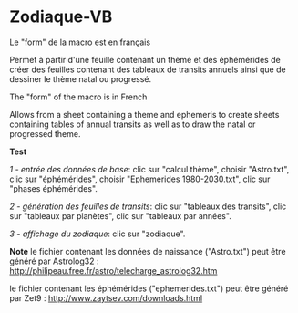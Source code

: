 # Zodiaque-VB
Le "form" de la macro est en français

Permet à partir d'une feuille contenant un thème et des éphémérides de créer des feuilles contenant des tableaux de transits annuels ainsi que de dessiner le thème natal ou progressé.

The "form" of the macro is in French

Allows from a sheet containing a theme and ephemeris to create sheets containing tables of annual transits as well as to draw the natal or progressed theme.


**Test**

_1 - entrée des données de base_:
clic sur "calcul thème", choisir "Astro.txt",
clic sur "éphémérides", choisir "Ephemerides 1980-2030.txt",
clic sur "phases éphémérides".

_2 - génération des feuilles de transits_:
clic sur "tableaux des transits",
clic sur "tableaux par planètes",
clic sur "tableaux par années".

_3 - affichage du zodiaque_:
clic sur "zodiaque".

**Note**
le fichier contenant les données de naissance ("Astro.txt") peut être généré par Astrolog32 :
http://philipeau.free.fr/astro/telecharge_astrolog32.htm

le fichier contenant les éphémérides ("ephemerides.txt") peut être généré par Zet9 :
http://www.zaytsev.com/downloads.html
